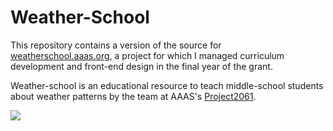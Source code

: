 # Weather-School

This repository contains a version of the source for [weatherschool.aaas.org](http://weatherschool.aaas.org/), a project for which I managed curriculum development and front-end design in the final year of the grant.

Weather-school is an educational resource to teach middle-school students about weather patterns by the team at AAAS's [Project2061](http://project2061.aaas.org). 

![](https://github.com/kochbj/weather-school/blob/bernie/weatherschoolfrontpage.JPG)
